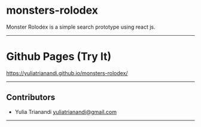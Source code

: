 # monsters-rolodex
Monster Rolodex is a simple search prototype using react js.

---
# Github Pages (Try It)
https://yuliatrianandi.github.io/monsters-rolodex/

---

## Contributors
- Yulia Trianandi <yuliatrianandi@gmail.com>

---
